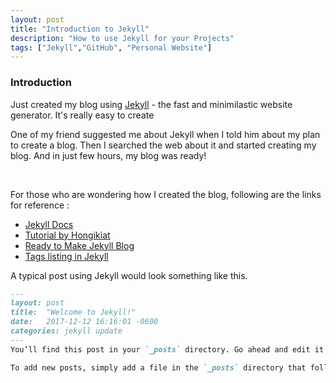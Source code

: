 ```yaml
---
layout: post
title: "Introduction to Jekyll"
description: "How to use Jekyll for your Projects"
tags: ["Jekyll","GitHub", "Personal Website"]
---
```


### Introduction

Just created my blog using [Jekyll](http://jekyllrb.com) - the fast and minimilastic website generator. It's really easy to create 

One of my friend suggested me about Jekyll when I told him about my plan to create a blog. Then I searched the web about it and started creating my blog. And in just few hours, my blog was ready!

<br>

For those who are wondering how I created the blog, following are the links for reference :
* [Jekyll Docs](https://jekyllrb.com/docs/home/)
* [Tutorial by Hongikiat](http://www.hongkiat.com/blog/blog-with-jekyll/)
* [Ready to Make Jekyll Blog](https://www.smashingmagazine.com/2014/08/build-blog-jekyll-github-pages/)
* [Tags listing in Jekyll](https://www.jokecamp.com/blog/listing-jekyll-posts-by-tag/)

A typical post using Jekyll would look something like this. 
```markdown
---
layout: post
title:  "Welcome to Jekyll!"
date:   2017-12-12 16:16:01 -0600
categories: jekyll update
---
You’ll find this post in your `_posts` directory. Go ahead and edit it and re-build the site to see your changes. You can rebuild the site in many different ways, but the most common way is to run `bundle exec jekyll serve`, which launches a web server and auto-regenerates your site when a file is updated.

To add new posts, simply add a file in the `_posts` directory that follows the convention `YYYY-MM-DD-name-of-post.ext` and includes the necessary front matter. Take a look at the source for this post to get an idea about how it works.

```